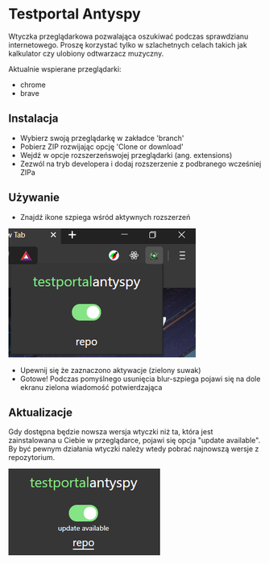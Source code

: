 # Testportal Antyspy
Wtyczka przeglądarkowa pozwalająca oszukiwać podczas sprawdzianu internetowego. Proszę korzystać tylko w szlachetnych celach takich jak kalkulator czy ulobiony odtwarzacz muzyczny.

Aktualnie wspierane przeglądarki:
* chrome
* brave

## Instalacja
* Wybierz swoją przeglądarkę w zakładce 'branch'
* Pobierz ZIP rozwijając opcję 'Clone or download'
* Wejdź w opcje rozszerzeńswojej przeglądarki (ang. extensions)
* Zezwól na tryb developera i dodaj rozszerzenie z podbranego wcześniej ZIPa

## Używanie
* Znajdź ikone szpiega wśród aktywnych rozszerzeń

![screen](./assets/screen.png)

* Upewnij się że zaznaczono aktywacje (zielony suwak)
* Gotowe! Podczas pomyślnego usunięcia blur-szpiega pojawi się na dole ekranu zielona wiadomość potwierdzająca

## Aktualizacje
Gdy dostępna będzie nowsza wersja wtyczki niż ta, która jest zainstalowana u Ciebie w przeglądarce, pojawi się opcja "update available". By być pewnym działania wtyczki należy wtedy pobrać najnowszą wersje z repozytorium. 

![screen1](./assets/screen1.png)